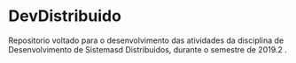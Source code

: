 # DevDistribuido



Repositorio voltado para o desenvolvimento das atividades da disciplina de Desenvolvimento de Sistemasd Distribuidos, durante o semestre de 2019.2 .
